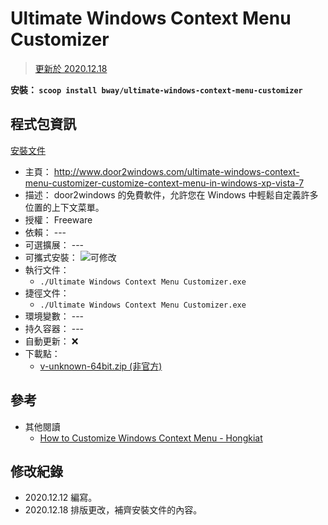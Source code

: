 Ultimate Windows Context Menu Customizer
=======


> [更新於 2020.12.18](#修改紀錄)


**安裝： `scoop install bway/ultimate-windows-context-menu-customizer`**



## 程式包資訊


[安裝文件](../../bucket/ultimate-windows-context-menu-customizer.json)

* 主頁： http://www.door2windows.com/ultimate-windows-context-menu-customizer-customize-context-menu-in-windows-xp-vista-7
* 描述： door2windows 的免費軟件，允許您在 Windows 中輕鬆自定義許多位置的上下文菜單。
* 授權： Freeware
* 依賴： ---
* 可選擴展： ---
* 可攜式安裝： ![可修改](https://img.shields.io/badge/△%20可修改-orange)
* 執行文件：
  * `./Ultimate Windows Context Menu Customizer.exe`
* 捷徑文件：
  * `./Ultimate Windows Context Menu Customizer.exe`
* 環境變數： ---
* 持久容器： ---
* 自動更新： :x:
* 下載點：
  * [v-unknown-64bit.zip (非官方)](https://github.com/BwayCer/scoopBucket.env/releases/tag/n0.1.v-unknown)



## 參考


* 其他閱讀
  * [How to Customize Windows Context Menu - Hongkiat](https://www.hongkiat.com/blog/manage-windows-context-menu)



## 修改紀錄


* 2020.12.12 編寫。
* 2020.12.18 排版更改，補齊安裝文件的內容。

